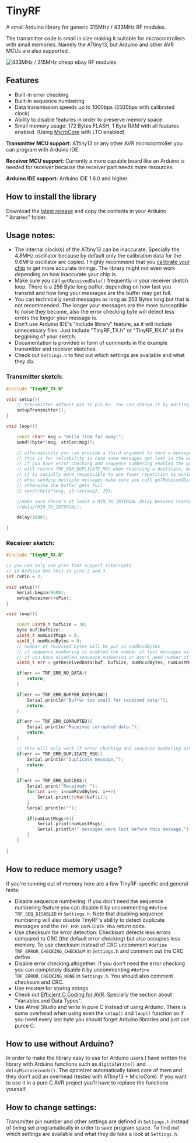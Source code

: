 # TinyRF

A small Arduino library for generic 315MHz / 433MHz RF modules.

The transmitter code is small in size making it suitable for microcontrollers with small memories. Namely the ATtiny13, but Arduino and other AVR MCUs are also supported.

![433MHz / 315MHz cheap ebay RF modules](https://repository-images.githubusercontent.com/293609741/4b910480-f297-11ea-96e6-fd41628b4086)

## Features
* Built-in error checking
* Built-in sequence numbering
* Data transmission speeds up to 1000bps (2500bps with calibrated clock)
* Ability to disable features in order to preserve memory space
* Small memory usage: 172 Bytes FLASH, 1 Byte RAM with all features enabled. (Using [MicroCore](https://github.com/MCUdude/MicroCore) with LTO enabled)

**Transmitter MCU support:** ATtiny13 or any other AVR microcontroller you can program with Arduino IDE.

**Receiver MCU support:** Currently a more capable board like an Arduino is needed for receiver because the receiver part needs more resources.

**Arduino IDE support:** Arduino IDE 1.6.0 and higher.

## How to install the library
Download the [latest release](https://github.com/pouriap/TinyRF/releases/latest) and copy the contents in your Arduino "libraries" folder.

## Usage notes:
* The internal clock(s) of the ATtiny13 can be inaccurate. Specially the 4.8MHz oscillator because by default only the calibration data for the 9.6MHz oscillator are copied. I highly recommend that you [calibrate your chip](https://github.com/MCUdude/MicroCore#internal-oscillator-calibration) to get more accurate timings. The library might not even work depending on how inaccurate your chip is.
* Make sure you call `getReceivedData()` frequently in your receiver sketch loop. There is a 256 Byte long buffer, depending on how fast you transmit and how long your messages are the buffer may get full. 
* You can technically send messages as long as 253 Bytes long but that is not recommended. The longer your messages are the more susceptible to noise they become, also the error checking byte will detect less errors the longer your message is.
* Don't use Arduino IDE's "include library" feature, as it will include unnecessary files. Just include "TinyRF_TX.h" or "TinyRF_RX.h" at the beggining of your sketch.
* Documentation is provided in form of comments in the example transmitter and receiver sketches.
* Check out `Settings.h` to find out which settings are available and what they do.

### Transmitter sketch:
```C++
#include "TinyRF_TX.h"

void setup(){
	// transmitter default pin is pin #2. You can change it by editing Settings.h
	setupTransmitter();
}

void loop(){

	const char* msg = "Hello from far away!";
	send((byte*)msg, strlen(msg));

	// alternatively you can provide a third argument to send a message multiple times
	// this is for reliability in case some messages get lost in the way
	// if you have error checking and sequence numbering enabled the getReceivedData() function 
	// will return TRF_ERR_DUPLICATE_MSG when receiving a duplicate, making it easy to ignore duplicates
	// it is socially more responsible to use fewer repetition to minimize your usage of the bandwidth
	// when sending multiple messages make sure you call getReceivedData() frequently in your receiver 
	// otherwise the buffer gets full
	// send((byte*)msg, strlen(msg), 10);

	//make sure there's at least a MIN_TX_INTERVAL delay between transmissions, otherwise the receiver's behavior will be undefined
	//delay(MIN_TX_INTERVAL);

	delay(1000);

}
```

### Receiver sketch:
```C++
#include "TinyRF_RX.h"

// you can only use pins that support interrupts
// in Arduino Uno this is pins 2 and 3
int rxPin = 2;

void setup(){
	Serial.begin(9600);
	setupReceiver(rxPin);
}

void loop(){

	const uint8_t bufSize = 30;
	byte buf[bufSize];
	uint8_t numLostMsgs = 0;
	uint8_t numRcvdBytes = 0;
	// number of received bytes will be put in numRcvdBytes
	// if sequence numbering is enabled the number of lost messages will be put in numLostMsgs
	// if you have disabled sequence numbering or don't need number of lost messages you can omit this argument
	uint8_t err = getReceivedData(buf, bufSize, numRcvdBytes, numLostMsgs);

	if(err == TRF_ERR_NO_DATA){
		return;
	}

	if(err == TRF_ERR_BUFFER_OVERFLOW){
		Serial.println("Buffer too small for received data!");
		return;
	}

	if(err == TRF_ERR_CORRUPTED){
		Serial.println("Received corrupted data.");
		return;
	}

	// this will only work if error checking and sequence numbering are enabled
	if(err == TRF_ERR_DUPLICATE_MSG){
		Serial.println("Duplicate message.");
		return;
	}

	if(err == TRF_ERR_SUCCESS){
		Serial.print("Received: ");
		for(int i=0; i<numRcvdBytes; i++){
			Serial.print((char)buf[i]);
		}
		Serial.println("");

		if(numLostMsgs>0){
			Serial.print(numLostMsgs);
			Serial.println(" messages were lost before this message.");
		}
	}
	
}
```

## How to reduce memory usage?
If you're running out of memory here are a few TinyRF-specific and general hints:
* Disable sequence numbering: If you don't need the sequence numbering feature you can disable it by uncommenting `#define TRF_SEQ_DISABLED` in `Settings.h`. Note that disabling sequence numbering will also disable TinyRF's ability to detect duplicate messages and the `TRF_ERR_DUPLICATE_MSG` return code.
* Use checksum for error detection: Checksum detects less errors compared to CRC (the default error checking) but also occupies less memory. To use checksum instead of CRC uncomment `#define TRF_ERROR_CHECKING_CHECKSUM` in `Settings.h` and comment out the CRC define.
* Disable error checking altogether: If you don't need the error checking you can completely disable it by uncommenting `#define TRF_ERROR_CHECKING_NONE` in `Settings.h`. You should also comment checksum and CRC.
* Use `PROGMEM` for storing strings.
* Check out [Efficient C Coding for AVR](https://teslabs.com/openplayer/docs/docs/prognotes/efficient_c_coding_avr.pdf). Specially the section about "Variables and Data
Types".
* Use Atmel Studio and write in pure C instead of using Arduino. There is some overhead when using even the `setup()` and `loop()` function so if you need every last byte you should forget Arduino libraries and just use purce C.

## How to use without Arduino?
In order to make the library easy to use for Arduino users I have written the library with Arduino functions such as `digitalWrite()` and `delayMicroseconds()`. The optimizer automatically takes care of them and they don't add an overhead (tested with ATtiny13 + MicroCore). If you want to use it in a pure C AVR project you'll have to replace the functions yourself.

## How to change settings:
Transmitter pin number and other settings are defined in `Settings.h` instead of being set programatically in order to save program space. To find out which settings are available and what they do take a look at `Settings.h`. 